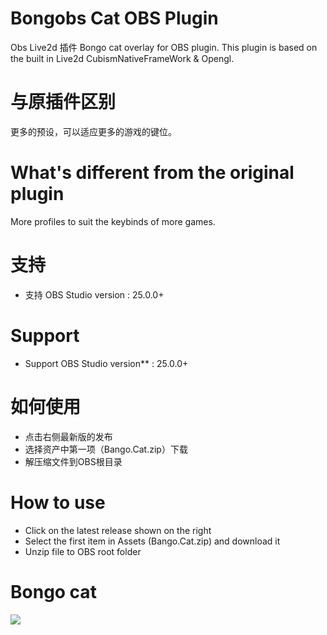 
# Bongobs Cat OBS Plugin
 Obs Live2d 插件
 Bongo cat overlay for OBS plugin. This plugin is based on the built in Live2d CubismNativeFrameWork & Opengl. 
# 与原插件区别
 更多的预设，可以适应更多的游戏的键位。
# What's different from the original plugin
 More profiles to suit the keybinds of more games.
# 支持
* 支持 OBS Studio version : 25.0.0+
# Support
* Support OBS Studio version** : 25.0.0+
# 如何使用
* 点击右侧最新版的发布
* 选择资产中第一项（Bango.Cat.zip）下载
* 解压缩文件到OBS根目录
# How to use
* Click on the latest release shown on the right
* Select the first item in Assets (Bango.Cat.zip) and download it
* Unzip file to OBS root folder
# Bongo cat
![](https://github.com/a1928370421/Bongobs-Cat-Plugin/blob/master/Resources/Bango%20Cat/ezgif-2-81825e3faab3.gif)
